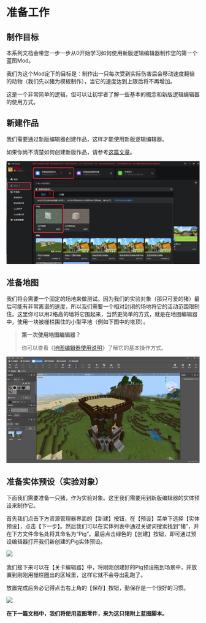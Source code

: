 # 准备工作



## 制作目标

本系列文档会带您一步一步从0开始学习如何使用新版逻辑编辑器制作您的第一个蓝图Mod。

我们为这个Mod定下的目标是：制作出一只每次受到实际伤害后会移动速度翻倍的动物（我们先以猪为模板制作），当它的速度达到上限后将不再增加。

这是一个非常简单的逻辑，但可以让初学者了解一些基本的概念和新版逻辑编辑器的使用方式。



## 新建作品

我们需要通过新版编辑器创建作品，这样才能使用新版逻辑编辑器。

如果你尚不清楚如何创建新版作品，请参考[这篇文章](../../14-预设玩法编程/9-第一个预设Mod/0-创建新版作品.md)。

![](./images/new001.png)



## 准备地图

我们将会需要一个固定的场地来做测试。因为我们的实验对象（那只可爱的猪）最后可能有非常离谱的速度，所以我们需要一个相对封闭的场地将它的活动范围限制住。这里你可以用2格高的墙将它围起来，当然更简单的方式，就是在地图编辑器中，使用一块被栅栏围住的小型平地（例如下图中的塔顶）。

> **第一次使用地图编辑器？**
>
> 你可以查看《[地图编辑器使用说明](../../../14-地图制作/2-地图编辑器使用说明.md)》了解它的基本操作方式。

![image-20211108152034080](./images/0-1.png)



## 准备实体预设（实验对象）

下面我们需要准备一只猪，作为实验对象。这里我们需要用到新版编辑器的实体预设来制作它。

首先我们点击下方资源管理器界面的【新建】按钮，在【预设】菜单下选择【实体预设】，点击【下一步】。然后我们可以在实体列表中通过关键词搜索找到“猪”，并在下方文件命名处将其命名为“Pig”。最后点击绿色的【创建】按钮，即可通过预设编辑器打开我们新创建的Pig实体预设。

![](./images/0-2.gif)

我们接下来可以在【关卡编辑器】中，将刚刚创建好的Pig预设拖到场景中，并放置到刚刚用栅栏圈出的区域里，这样它就不会导出乱跑了。

放置完成后务必记得点击右上角的【保存】按钮，勤保存是一个很好的习惯。

![](./images/0-3.gif)



**在下一篇文档中，我们将使用蓝图零件，来为这只猪附上蓝图脚本。**

